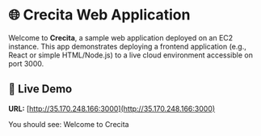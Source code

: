 # 🌐 Crecita Web Application

Welcome to **Crecita**, a sample web application deployed on an EC2 instance. This app demonstrates deploying a frontend application (e.g., React or simple HTML/Node.js) to a live cloud environment accessible on port 3000.

## 🚀 Live Demo

**URL:** [http://35.170.248.166:3000](http://35.170.248.166:3000)

You should see:
Welcome to Crecita

